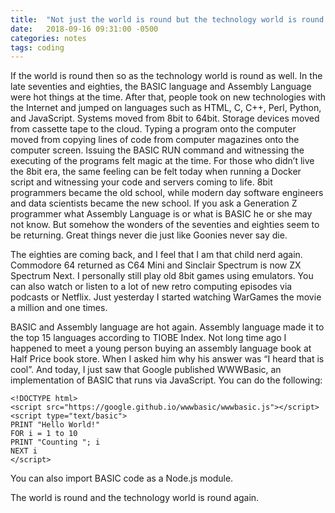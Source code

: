 ```yaml
---
title:  "Not just the world is round but the technology world is round as well"
date:   2018-09-16 09:31:00 -0500
categories: notes 
tags: coding 
---
```


If the world is round then so as the technology world is round as well. In the late seventies and eighties, the BASIC language and Assembly Language were hot things at the time. After that, people took on new technologies with the Internet and jumped on languages such as HTML, C, C++, Perl, Python, and JavaScript. Systems moved from 8bit to 64bit. Storage devices moved from cassette tape to the cloud. Typing a program onto the computer moved from copying lines of code from computer magazines onto the computer screen. Issuing the BASIC RUN command and witnessing the executing of the programs felt magic at the time. For those who didn’t live the 8bit era, the same feeling can be felt today when running a Docker script and witnessing your code and servers coming to life. 8bit programmers became the old school, while modern day software engineers and data scientists became the new school. If you ask a Generation Z programmer what Assembly Language is or what is BASIC he or she may not know. But somehow the wonders of the seventies and eighties seem to be returning. Great things never die just like Goonies never say die.

The eighties are coming back, and I feel that I am that child nerd again. Commodore 64 returned as C64 Mini and Sinclair Spectrum is now ZX Spectrum Next. I personally still play old 8bit games using emulators. You can also watch or listen to a lot of new retro computing episodes via podcasts or Netflix. Just yesterday I started watching WarGames the movie a million and one times.

BASIC and Assembly language are hot again. Assembly language made it to the top 15 languages according to TIOBE Index. Not long time ago I happened to meet a young person buying an assembly language book at Half Price book store. When I asked him why his answer was “I heard that is cool”. And today, I just saw that Google published WWWBasic, an implementation of BASIC that runs via JavaScript. You can do the following:

    <!DOCTYPE html>
    <script src="https://google.github.io/wwwbasic/wwwbasic.js"></script>
    <script type="text/basic">
    PRINT "Hello World!"
    FOR i = 1 to 10
    PRINT "Counting "; i
    NEXT i
    </script>

You can also import BASIC code as a Node.js module.

The world is round and the technology world is round again.